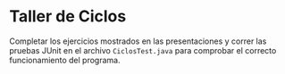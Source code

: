 # Taller de Ciclos 

Completar los ejercicios mostrados en las presentaciones y correr las pruebas JUnit en el archivo `CiclosTest.java` para comprobar el correcto funcionamiento del programa.
